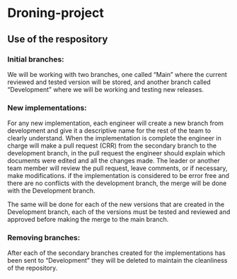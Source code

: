 # Droning-project

## Use of the respository

### Initial branches: ### 

We will be working with two branches, one called “Main” where the current reviewed and tested version will be stored, and another branch called “Development” where we will be working and testing new releases.  


### New implementations: 

For any new implementation, each engineer will create a new branch from development and give it a descriptive name for the rest of the team to clearly understand. When the implementation is complete the engineer in charge will make a pull request (CRR) from the secondary branch to the development branch, in the pull request the engineer should explain which documents were edited and all the changes made. The leader or another team member  will review the pull request, leave comments, or if necessary, make modifications. if the implementation is considered to be error free and there are no conflicts with the development branch, the merge will be done with the Development branch.

The same will be done for each of the new versions that are created in the Development branch, each of the versions must be tested and reviewed and approved before making the merge to the main branch. 

  
### Removing branches: 

After each of the secondary branches created for the implementations has been sent to “Development” they will be deleted to maintain the cleanliness of the repository. 
